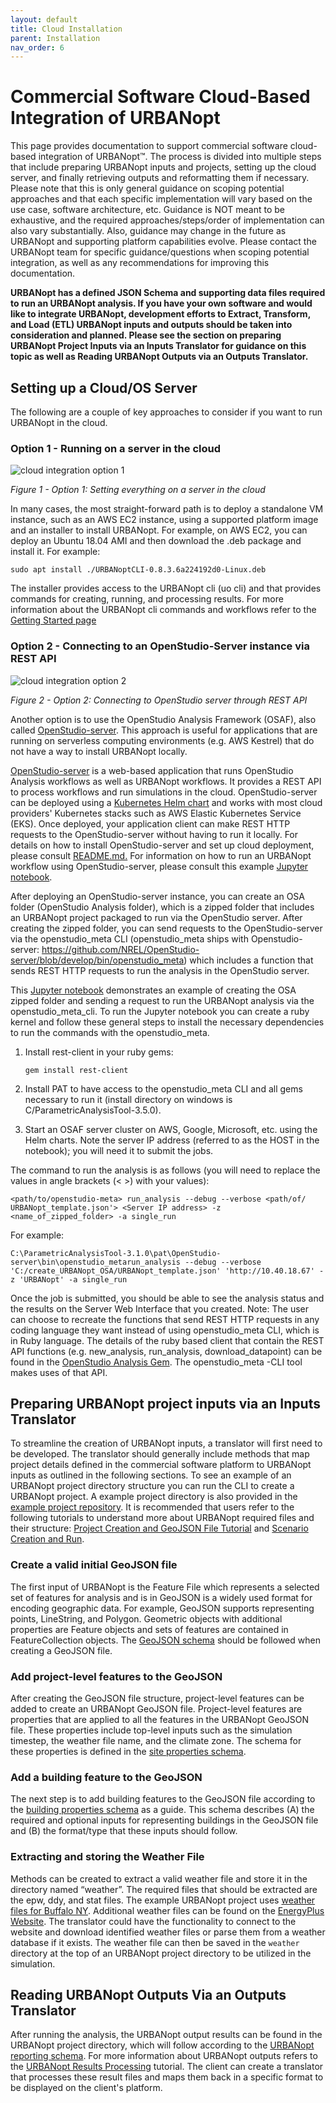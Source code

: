 ```yaml
---
layout: default
title: Cloud Installation
parent: Installation
nav_order: 6
---
```


# Commercial Software Cloud-Based Integration of URBANopt

This page provides documentation to support commercial software cloud-based integration of URBANopt™. The process is divided into multiple steps that include preparing URBANopt inputs and projects, setting up the cloud server, and finally retrieving outputs and reformatting them if necessary. Please note that this is only general guidance on scoping potential approaches and that each specific implementation will vary based on the use case, software architecture, etc. Guidance is NOT meant to be exhaustive, and the required approaches/steps/order of implementation can also vary substantially. Also, guidance may change in the future as URBANopt and supporting platform capabilities evolve. Please contact the URBANopt team for specific guidance/questions when scoping potential integration, as well as any recommendations for improving this documentation.

**URBANopt has a defined JSON Schema and supporting data files required to run an URBANopt analysis.  If you have your own software and would like to integrate URBANopt, development efforts to Extract, Transform, and Load (ETL) URBANopt inputs and outputs should be taken into consideration and planned. Please see the section on preparing URBANopt Project Inputs via an Inputs Translator for guidance on this topic as well as Reading URBANopt Outputs via an Outputs Translator.**



## Setting up a Cloud/OS Server

The following are a couple of key approaches to consider if you want to run URBANopt in the cloud.

### Option 1 - Running on a server in the cloud

![cloud integration option 1](../../doc_files/cloud_integration_option_1.jpg)

*Figure 1 - Option 1: Setting everything on a server in the cloud*

In many cases, the most straight-forward path is to deploy a standalone VM instance, such as an AWS EC2 instance, using a supported platform image and an installer to install URBANopt. For example, on AWS EC2, you can deploy an Ubuntu 18.04 AMI and then download the .deb package and install it. For example:

```terminal
sudo apt install ./URBANoptCLI-0.8.3.6a224192d0-Linux.deb
```

The installer provides access to the URBANopt cli (uo cli) and that provides commands for creating, running, and processing results. For more information about the URBANopt cli commands and workflows refer to the [Getting Started page](https://docs.urbanopt.net/getting_started/getting_started.html)


### Option 2 - Connecting to an OpenStudio-Server instance via REST API

![cloud integration option 2](../../doc_files/cloud_integration_option_2.jpg)

*Figure 2 - Option 2: Connecting to OpenStudio server through REST API*

Another option is to use the OpenStudio Analysis Framework (OSAF), also called [OpenStudio-server](https://github.com/NREL/OpenStudio-server).  This approach is useful for applications that are running on serverless computing environments (e.g. AWS Kestrel) that do not have a way to install URBANopt locally.

[OpenStudio-server](https://github.com/NREL/OpenStudio-server) is a web-based application that runs OpenStudio Analysis workflows as well as URBANopt workflows. It provides a REST API to process workflows and run simulations in the cloud. OpenStudio-server can be deployed using a  [Kubernetes Helm chart](https://github.com/NREL/OpenStudio-server-helm) and works with most cloud providers' Kubernetes stacks such as AWS Elastic Kubernetes Service (EKS). Once deployed, your application client can make REST HTTP requests to the OpenStudio-server without having to run it locally.  For details on how to install OpenStudio-server and set up cloud deployment, please consult [README.md.](https://github.com/NREL/OpenStudio-server-helm/#readme) For information on how to run an URBANopt workflow using OpenStudio-server, please consult this example [Jupyter notebook](https://github.com/NREL/docker-openstudio-jupyter/blob/openstudio/notebooks/create_URBANopt_OSA.ipynb).

After deploying an OpenStudio-server instance, you can create an OSA folder (OpenStudio Analysis folder), which is a zipped folder that includes an URBANopt project packaged to run via the OpenStudio server. After creating the zipped folder, you can send requests to the OpenStudio-server via the openstudio_meta CLI (openstudio_meta ships with Openstudio-server: https://github.com/NREL/OpenStudio-server/blob/develop/bin/openstudio_meta) which includes a function that sends REST HTTP requests to run the analysis in the OpenStudio server.

This [Jupyter notebook](https://github.com/NREL/docker-openstudio-jupyter/blob/openstudio/notebooks/create_URBANopt_OSA.ipynb) demonstrates an example of creating the OSA zipped folder and sending a request to run the URBANopt analysis via the openstudio_meta_cli.  To run the Jupyter notebook you can create a ruby kernel and follow these general steps to install the necessary dependencies to run the commands with the openstudio_meta.

1. Install rest-client in your ruby gems:

   ```terminal
   gem install rest-client
   ```

2.	Install PAT to have access to the openstudio_meta CLI and all gems necessary to run it (install directory on windows is  C/ParametricAnalysisTool-3.5.0).

3.	Start an OSAF server cluster on AWS, Google, Microsoft, etc. using the Helm charts. Note the server IP address (referred to as the HOST in the notebook); you will need it to submit the jobs.

The command to run the analysis is as follows (you will need to replace the values in angle brackets (< >) with your values):


```terminal
<path/to/openstudio-meta> run_analysis --debug --verbose <path/of/ URBANopt_template.json'> <Server IP address> -z <name_of_zipped_folder> -a single_run
```

For example:

```terminal
C:\ParametricAnalysisTool-3.1.0\pat\OpenStudio-server\bin\openstudio_metarun_analysis --debug --verbose 'C:/create_URBANopt_OSA/URBANopt_template.json' 'http://10.40.18.67' -z 'URBANopt' -a single_run
```
Once the job is submitted, you should be able to see the analysis status and the results on the Server Web Interface that you created.
Note: The user can choose to recreate the functions that send REST HTTP requests in any coding language they want instead of using openstudio_meta CLI, which is in Ruby language. The details of the ruby based client that contain the REST API functions (e.g. new_analysis, run_analysis, download_datapoint) can be found in the [OpenStudio Analysis Gem](https://github.com/NREL/OpenStudio-analysis-gem/blob/develop/lib/openstudio/analysis/server_api.rb). The openstudio_meta -CLI tool makes uses of that API.


## Preparing URBANopt project inputs via an Inputs Translator

To streamline the creation of URBANopt inputs, a translator will first need to be developed. The translator should generally include methods that map project details defined in the commercial software platform to URBANopt inputs as outlined in the following sections. To see an example of an URBANopt project directory structure you can run the CLI to create a URBANopt project. A example project directory is also provided in the [example project repository](https://github.com/urbanopt/urbanopt-example-geojson-project/tree/develop/example_project). It is recommended that users refer to the following tutorials to understand more about URBANopt required files and their structure:   [Project Creation and GeoJSON File Tutorial](https://urbanopt-tutorial.s3.amazonaws.com/videos/05_CreateProject.mp4)  and  [Scenario Creation and Run](https://urbanopt-tutorial.s3.amazonaws.com/videos/06_CreateRunScenario.mp4).


### Create a valid initial GeoJSON file

The first input of URBANopt is the Feature File which represents a selected set of features for analysis and is in GeoJSON is a widely used format for encoding geographic data. For example, GeoJSON supports representing points, LineString, and Polygon. Geometric objects with additional properties are Feature objects and sets of features are contained in FeatureCollection objects. The [GeoJSON schema](https://github.com/urbanopt/urbanopt-geojson-gem/blob/develop/lib/urbanopt/geojson/schema/geojson_schema.json) should be followed when creating a GeoJSON file.


### Add project-level features to the GeoJSON

After creating the GeoJSON file structure, project-level features can be added to create an URBANopt GeoJSON file. Project-level features are properties that are applied to all the features in the URBANopt GeoJSON file. These properties include top-level inputs such as the simulation timestep, the weather file name, and the climate zone. The schema for these properties is defined in the [site properties schema](https://github.com/urbanopt/urbanopt-geojson-gem/blob/develop/lib/urbanopt/geojson/schema/site_properties.json).

### Add a building feature to the GeoJSON

The next step is to add building features to the GeoJSON file according to the [building properties schema](https://github.com/urbanopt/urbanopt-geojson-gem/blob/develop/lib/urbanopt/geojson/schema/building_properties.json) as a guide. This schema describes (A) the required and optional inputs for representing buildings in the GeoJSON file and (B) the format/type that these inputs should follow.

### Extracting and storing the Weather File

Methods can be created to extract a valid weather file and store it in the directory named “weather”. The required files that should be extracted are the epw, ddy, and stat files. The example URBANopt project uses [weather files for Buffalo NY](https://github.com/urbanopt/urbanopt-cli/tree/develop/example_files/weather). Additional weather files can be found on the [EnergyPlus Website](https://energyplus.net/weather). The translator could have the functionality to connect to the website and download identified weather files or parse them from a weather database if it exists. The weather file can then be saved in the `weather` directory at the top of an URBANopt project directory to be utilized in the simulation.

## Reading URBANopt Outputs Via an Outputs Translator

After running the analysis, the URBANopt output results can be found in the URBANopt project directory, which will follow according to the [URBANopt reporting schema](https://github.com/urbanopt/urbanopt-reporting-gem/tree/develop/lib/urbanopt/reporting/default_reports/schema). For more information about URBANopt outputs refers to the [URBANopt Results Processing](https://urbanopt-tutorial.s3.amazonaws.com/videos/07a_PostProcess.mp4) tutorial.
The client can create a translator that processes these result files and maps them back in a specific format to be displayed on the client's platform.
